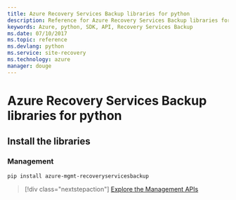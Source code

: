 ```yaml
---
title: Azure Recovery Services Backup libraries for python
description: Reference for Azure Recovery Services Backup libraries for python
keywords: Azure, python, SDK, API, Recovery Services Backup
ms.date: 07/10/2017
ms.topic: reference
ms.devlang: python
ms.service: site-recovery
ms.technology: azure
manager: douge
---
```

# Azure Recovery Services Backup libraries for python

## Install the libraries


### Management

```bash
pip install azure-mgmt-recoveryservicesbackup
```
> [!div class="nextstepaction"]
> [Explore the Management APIs](/python/api/overview/azure/recoveryservicesbackup/management)

